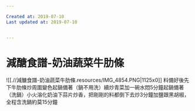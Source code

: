 ```yaml
---

Created at: 2019-07-10
Last updated at: 2019-07-10


---
```


# 減醣食譜-奶油蔬菜牛肋條


![[.//減醣食譜-奶油蔬菜牛肋條.resources/IMG_4854.PNG\|1125x0]]
料備好後先下牛肋條炒周圍變色起鍋備著（鍋不用洗）續炒青菜加一碗水悶5分鐘起鍋備著（洗鍋）小火溶化奶油下蒜片炒香，把剛剛的料都倒下去炒3分鐘加鹽跟黑胡椒，全程含洗鍋約莫15分鐘

